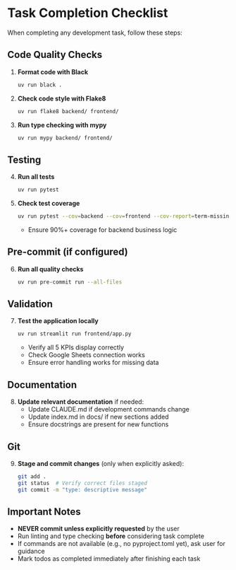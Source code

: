 # Task Completion Checklist

When completing any development task, follow these steps:

## Code Quality Checks
1. **Format code with Black**
   ```bash
   uv run black .
   ```

2. **Check code style with Flake8**
   ```bash
   uv run flake8 backend/ frontend/
   ```

3. **Run type checking with mypy**
   ```bash
   uv run mypy backend/ frontend/
   ```

## Testing
4. **Run all tests**
   ```bash
   uv run pytest
   ```

5. **Check test coverage**
   ```bash
   uv run pytest --cov=backend --cov=frontend --cov-report=term-missing
   ```
   - Ensure 90%+ coverage for backend business logic

## Pre-commit (if configured)
6. **Run all quality checks**
   ```bash
   uv run pre-commit run --all-files
   ```

## Validation
7. **Test the application locally**
   ```bash
   uv run streamlit run frontend/app.py
   ```
   - Verify all 5 KPIs display correctly
   - Check Google Sheets connection works
   - Ensure error handling works for missing data

## Documentation
8. **Update relevant documentation** if needed:
   - Update CLAUDE.md if development commands change
   - Update index.md in docs/ if new sections added
   - Ensure docstrings are present for new functions

## Git
9. **Stage and commit changes** (only when explicitly asked):
   ```bash
   git add .
   git status  # Verify correct files staged
   git commit -m "type: descriptive message"
   ```

## Important Notes
- **NEVER commit unless explicitly requested** by the user
- Run linting and type checking **before** considering task complete
- If commands are not available (e.g., no pyproject.toml yet), ask user for guidance
- Mark todos as completed immediately after finishing each task
